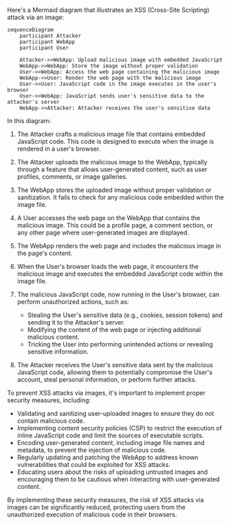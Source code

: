 Here's a Mermaid diagram that illustrates an XSS (Cross-Site Scripting) attack via an image:

```mermaid
sequenceDiagram
    participant Attacker
    participant WebApp
    participant User

    Attacker->>WebApp: Upload malicious image with embedded JavaScript
    WebApp->>WebApp: Store the image without proper validation
    User->>WebApp: Access the web page containing the malicious image
    WebApp->>User: Render the web page with the malicious image
    User->>User: JavaScript code in the image executes in the user's browser
    User->>WebApp: JavaScript sends user's sensitive data to the attacker's server
    WebApp->>Attacker: Attacker receives the user's sensitive data
```

In this diagram:

1. The Attacker crafts a malicious image file that contains embedded JavaScript code. This code is designed to execute when the image is rendered in a user's browser.

2. The Attacker uploads the malicious image to the WebApp, typically through a feature that allows user-generated content, such as user profiles, comments, or image galleries.

3. The WebApp stores the uploaded image without proper validation or sanitization. It fails to check for any malicious code embedded within the image file.

4. A User accesses the web page on the WebApp that contains the malicious image. This could be a profile page, a comment section, or any other page where user-generated images are displayed.

5. The WebApp renders the web page and includes the malicious image in the page's content.

6. When the User's browser loads the web page, it encounters the malicious image and executes the embedded JavaScript code within the image file.

7. The malicious JavaScript code, now running in the User's browser, can perform unauthorized actions, such as:
   - Stealing the User's sensitive data (e.g., cookies, session tokens) and sending it to the Attacker's server.
   - Modifying the content of the web page or injecting additional malicious content.
   - Tricking the User into performing unintended actions or revealing sensitive information.

8. The Attacker receives the User's sensitive data sent by the malicious JavaScript code, allowing them to potentially compromise the User's account, steal personal information, or perform further attacks.

To prevent XSS attacks via images, it's important to implement proper security measures, including:

- Validating and sanitizing user-uploaded images to ensure they do not contain malicious code.
- Implementing content security policies (CSP) to restrict the execution of inline JavaScript code and limit the sources of executable scripts.
- Encoding user-generated content, including image file names and metadata, to prevent the injection of malicious code.
- Regularly updating and patching the WebApp to address known vulnerabilities that could be exploited for XSS attacks.
- Educating users about the risks of uploading untrusted images and encouraging them to be cautious when interacting with user-generated content.

By implementing these security measures, the risk of XSS attacks via images can be significantly reduced, protecting users from the unauthorized execution of malicious code in their browsers.
